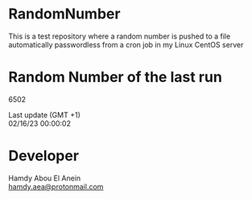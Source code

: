 # RandomNumber    
This is a test repository where a random number is pushed to a file automatically passwordless from a cron job in my Linux CentOS server    
# Random Number of the last run   
6502
      
Last update (GMT +1)    
02/16/23 00:00:02
# Developer    
Hamdy Abou El Anein   
hamdy.aea@protonmail.com
